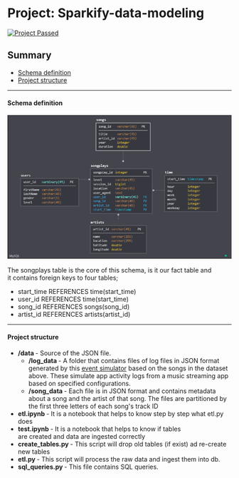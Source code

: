 # Project: Sparkify-data-modeling 
[![Project Passed](https://img.shields.io/badge/project-passed-success.svg)](https://img.shields.io/badge/project-passed-success.svg)

## Summary
* [Schema definition](#Schema-definition)
* [Project structure](#Project-structure)
--------------------------------------------


#### Schema definition

![schema](schema.PNG)


The songplays table is the core of this schema, is it our fact table and <br>
it contains foreign keys to four tables;
* start_time REFERENCES time(start_time)
* user_id REFERENCES time(start_time)
* song_id REFERENCES songs(song_id)
* artist_id REFERENCES artists(artist_id)

--------------------------------------------

#### Project structure

* <b> /data </b> - Source of the JSON file.
  * <b> /log_data </b> - A folder that contains files of log files in JSON format generated by this [event simulator](https://github.com/Interana/eventsim) based on the songs in the dataset above. These simulate app activity logs from a music streaming app based on specified configurations.
  * <b> /song_data </b> -  Each file is in JSON format and contains metadata about a song and the artist of that song. The files are partitioned by the first three letters of each song's track ID
* <b> etl.ipynb </b> - It is a notebook that helps to know step by step what etl.py does
* <b> test.ipynb </b> - It is a notebook that helps to know if tables
  <br> are created and data are ingested correctly 
* <b> create_tables.py </b> - This script will drop old tables (if exist) ad re-create new tables
* <b> etl.py </b> - This script will process the raw data and ingest them into db.
* <b> sql_queries.py </b> - This file contains SQL queries. 


